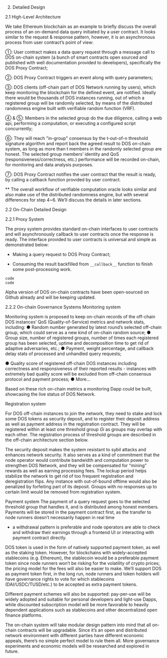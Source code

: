 2. Detailed Design

2.1 High-Level Architecture

We take Ethereum blockchain as an example to briefly discuss the overall process of an
on-demand data query initiated by a user contract. It looks similar to the request & response pattern, however, it is an asynchronous process from user contract’s point of view:

①: User contract makes a data query request through a message call to DOS on-chain system (a bunch of smart contracts open sourced and published with well documentation provided to developers), specifically the DOS Proxy Contract;

②: DOS Proxy Contract triggers an event along with query parameters;

③: DOS clients (off-chain part of DOS Network running by users), which keep monitoring the blockchain for the defined event, are notified. Ideally there would be thousands of DOS instances running, out of which a registered group will be randomly selected, by means of the distributed randomness engine built with verifiable random function (VRF).

④ & ⑤: Members in the selected group do the due diligence, calling a web api, performing a computation, or executing a configured script concurrently;

⑥: They will reach "in-group" consensus by the t-out-of-n threshold signature algorithm and report back the agreed result to DOS on-chain system, as long as more than t members in the randomly selected group are honest. The selected group members’ identity and QoS (responsiveness/correctness, etc.) performance will be recorded on-chain, for monitoring and data analysis purposes.

⑦: DOS Proxy Contract notifies the user contract that the result is ready, by calling a callback function provided by user contract.

** The overall workflow of verifiable computation oracle looks similar and also make use of the distributed randomness engine, but with several differences for step 4~6. We’ll discuss the details in later sections.


2.2 On-Chain Detailed Design

2.2.1 Proxy System


The proxy system provides standard on-chain interfaces to user contracts and will
asynchronously callback to user contracts once the response is ready. The interface
provided to user contracts is universal and simple as demonstrated below:


- Making a query request to DOS Proxy Contract;

- Consuming the result backfilled from `__callback__` function to finish some
post-processing work.

```
code
code
```

Alpha version of DOS on-chain contracts have been open-sourced on Github already
and will be keeping updated.


2.2.2 On-chain Governance Systems
Monitoring system


Monitoring system is proposed to keep on-chain records of the off-chain DOS
instances’ QoS (Quality-of-Service) metrics and network stats, including:
● Random number generated by latest round’s selected off-chain group, which
could serve as a new kind of on-chain random source;
● Group size, number of registered groups, number of times each registered
group has been selected, uptime and decomposition time to get rid of
adaptive adversaries, etc.;
● Payment, weight percentage, and callback delay stats of processed and
unhandled query requests;

● Quality score of registered off-chain DOS instances including correctness and
responsiveness of their reported results - instances with extremely bad quality
score will be excluded from off-chain consensus protocol and payment
process;
● More...

Based on these rich on-chain metrics a monitoring Dapp could be built, showcasing
the live status of DOS Network.


Registration system


For DOS off-chain instances to join the network, they need to stake and lock some
DOS tokens as security deposit, and to register their deposit address as well as
payment address in the registration contract. They will be registered within at least
one threshold group $Gi$ as groups may overlap with each other. The registration
process of threshold groups are described in the off-chain architecture section
below.


The security deposit makes the system resistant to sybil attacks and enhances
network security. It also serves as a kind of commitment that the node operator
would contribute bandwidth and computation power to strengthen DOS Network, and
they will be compensated for “mining” rewards as well as earning processing fees.
The lockup period helps stabilize the network to get rid of too frequent registration
and deregistration flips. Any instance with out-of-bound offtime would also be
penalized by forfeiting part of its deposit. Groups with no responses up to certain
limit would be removed from registration system.


Payment system
The payment of a query request goes to the selected threshold group that handles it,
and is distributed among honest members. Payments will be stored in the payment
contract first, as the transfer to node runners doesn’t necessarily happen in real time
- a withdrawal pattern is preferable and node operators are able to check and
withdraw their earnings through a frontend UI or interacting with payment contract
directly.

DOS token is used in the form of natively supported payment token, as well as the
staking token. However, for blockchains with widely-accepted stablecoins (e.g.
Ethereum), the stablecoin would be a preferable payment token since node runners
won’t be risking for the volatility of crypto prices; the pricing model for the fees will
also be easier to make. We’ll support DOS as payment token first, in the long run,
node runners and token holders will have governance rights to vote for which
stablecoins (DAI/USDC/TUSD/etc.) to be accepted as extra payment tokens.

Different payment schemes will also be supported: pay-per-use will be widely
adopted and suitable for personal developers and light-use Dapps, while discounted
subscription model will be more favorable to heavily dependent applications such as
stablecoins and other decentralized open finance platforms.

The on-chain system will take modular design pattern into mind that all on-chain
contracts will be upgradable. Since it’s an open and distributed network environment
with different parties have different economic appeals, there’s no simple perfect
model to rule them all. More governance experiments and economic models will be
researched and explored in future.
